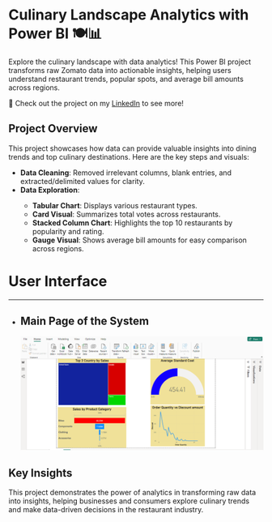 <!DOCTYPE html>
<html lang="en">
<head>
    <meta charset="UTF-8">
    <meta name="viewport" content="width=device-width, initial-scale=1.0">
 
</head>
<body>

<h1>Culinary Landscape Analytics with Power BI 🍽️📊</h1>

<p>Explore the culinary landscape with data analytics! This Power BI project transforms raw Zomato data into actionable insights, helping users understand restaurant trends, popular spots, and average bill amounts across regions.</p>

<p>📢 Check out the project on my <a href="https://www.linkedin.com/posts/abhas-malguri_finlatics-powerbi-dataanalytics-activity-7146080742173818880-Yrgj?utm_source=share&utm_medium=member_desktop" target="_blank">LinkedIn</a> to see more!</p>

<h2>Project Overview</h2>

<p>This project showcases how data can provide valuable insights into dining trends and top culinary destinations. Here are the key steps and visuals:</p>
<ul>
    <li><strong>Data Cleaning</strong>: Removed irrelevant columns, blank entries, and extracted/delimited values for clarity.</li>
    <li><strong>Data Exploration</strong>:</li>
    <ul>
        <li><strong>Tabular Chart</strong>: Displays various restaurant types.</li>
        <li><strong>Card Visual</strong>: Summarizes total votes across restaurants.</li>
        <li><strong>Stacked Column Chart</strong>: Highlights the top 10 restaurants by popularity and rating.</li>
        <li><strong>Gauge Visual</strong>: Shows average bill amounts for easy comparison across regions.</li>
    </ul>
</ul>

# User Interface
---


- ## **Main Page of the System**  
  <img width="960" alt="image" src="https://github.com/abhasmalguri1/Zomato-Data-Analysis/blob/main/Capture.PNG?raw=true">


<h2>Key Insights</h2>

<p>This project demonstrates the power of analytics in transforming raw data into insights, helping businesses and consumers explore culinary trends and make data-driven decisions in the restaurant industry.</p>

</body>
</html>
